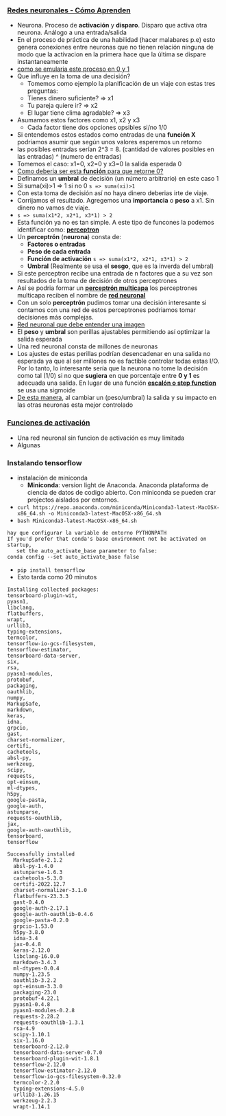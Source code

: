 
### [Redes neuronales - Cómo Aprenden](https://www.youtube.com/watch?v=CU24iC3grq8)
- Neurona. Proceso de **activación** y **disparo**. Disparo que activa otra neurona. Análogo a una entrada/salida
- En el proceso de práctica de una habilidad (hacer malabares p.e) esto genera conexiones entre neuronas que no tienen relación ninguna
de modo que la activacion en la primera hace que la última se dispare instantaneamente
- [como se emularia este proceso en 0 y 1](https://youtu.be/CU24iC3grq8?t=201)
- Que influye en la toma de una decisión?
  - Tomemos como ejemplo la planificación de un viaje con estas tres preguntas:
  - Tienes dinero suficiente?  => x1
  - Tu pareja quiere ir? => x2
  - El lugar tiene clima agradable? => x3
- Asumamos estos factores como x1, x2 y x3
  - Cada factor tiene dos opciones opsibles si/no  1/0
- Si entendemos estos estados como entradas de una **función X** podriamos asumir que según unos valores esperemos un retorno
- las posibles entradas serían 2^3 = 8.  (cantidad de valores posibles en las entradas) ^ (numero de entradas)
- Tomemos el caso: x1=0, x2=0 y x3=0 la salida esperada 0
- [Como deberia ser esta **función** para que retorne 0?](https://youtu.be/CU24iC3grq8?t=297)
- Definamos un **umbral** de decisión (un número arbitrario) en este caso 1
- Si suma(xi)>1 => 1 si no 0 `s => suma(xi)>1`
- Con esta toma de decisión así no haya dinero deberias irte de viaje.
- Corrijamos el resultado. Agregemos una **importancia** o **peso** a x1.  Sin dinero no vamos de viaje.
- `s => suma(x1*2, x2*1, x3*1) > 2`
- Esta función ya no es tan simple. A este tipo de funcones la podemos identificar como: [**perceptron**](https://youtu.be/CU24iC3grq8?t=451)
- Un **perceptrón** (**neurona**) consta de:
  - **Factores o entradas**
  - **Peso de cada entrada**
  - **Función de activación** `s => suma(x1*2, x2*1, x3*1) > 2`
  - **Umbral** (Realmente se usa el **sesgo**, que es la inverda del umbral)
- Si este perceptron recibe una entrada de n factores que a su vez son resultados de la toma de decisión de otros perceptrones
- Así se podria formar un [**perceptrón multicapa**](https://youtu.be/CU24iC3grq8?t=510) los perceptrones multicapa reciben el nombre
de [**red neuronal**](https://youtu.be/CU24iC3grq8?t=516)
- Con un solo **perceptrón** pudimos tomar una decisión interesante si contamos con una red de estos perceptrones podriamos tomar decisiones más complejas.
- [Red neuronal que debe entender una imagen](https://youtu.be/CU24iC3grq8?t=555)
- El **peso** y **umbral** son perillas ajustables permitiendo así optimizar la salida esperada
- Una red neuronal consta de millones de neuronas 
- Los ajustes de estas perillas podrían desencadenar en una salida no esperada ya que al ser millones no es factible controlar todas estas I/O. 
Por lo tanto, lo interesante sería que la neurona no tome la decisión como tal (1/0) si no que **sugiera** en que porcentaje entre **0 y 1**
es adecuada una salida.  En lugar de una función [**escalón o step function**](https://youtu.be/_0wdproot34?t=283) se usa una sigmoide
- [De esta manera](https://youtu.be/CU24iC3grq8?t=674), al cambiar un (peso/umbral) la salida y su impacto en las otras neuronas esta mejor controlado

### [Funciones de activación](https://www.youtube.com/watch?v=_0wdproot34&t=637s)
- Una red neuronal sin funcion de activación es muy limitada
- Algunas 


### Instalando tensorflow
- instalación de miniconda
  - **Miniconda**: version light de Anaconda. Anaconda plataforma de ciencia de datos de codigo abierto. Con miniconda se pueden crar projectos
  aislados por entornos.
- `curl https://repo.anaconda.com/miniconda/Miniconda3-latest-MacOSX-x86_64.sh -o Miniconda3-latest-MacOSX-x86_64.sh`
- `bash Miniconda3-latest-MacOSX-x86_64.sh`
```
hay que configurar la variable de entorno PYTHONPATH
If you'd prefer that conda's base environment not be activated on startup, 
   set the auto_activate_base parameter to false: 
conda config --set auto_activate_base false
```
- `pip install tensorflow`
- Esto tarda como 20 minutos
```
Installing collected packages: 
tensorboard-plugin-wit,
pyasn1,
libclang,
flatbuffers,
wrapt,
urllib3,
typing-extensions,
termcolor,
tensorflow-io-gcs-filesystem,
tensorflow-estimator,
tensorboard-data-server,
six,
rsa,
pyasn1-modules,
protobuf,
packaging,
oauthlib,
numpy,
MarkupSafe,
markdown,
keras,
idna,
grpcio,
gast,
charset-normalizer,
certifi,
cachetools,
absl-py,
werkzeug,
scipy,
requests,
opt-einsum,
ml-dtypes,
h5py,
google-pasta,
google-auth,
astunparse,
requests-oauthlib,
jax,
google-auth-oauthlib,
tensorboard,
tensorflow

Successfully installed
  MarkupSafe-2.1.2
  absl-py-1.4.0
  astunparse-1.6.3
  cachetools-5.3.0
  certifi-2022.12.7
  charset-normalizer-3.1.0
  flatbuffers-23.3.3
  gast-0.4.0
  google-auth-2.17.1
  google-auth-oauthlib-0.4.6
  google-pasta-0.2.0
  grpcio-1.53.0
  h5py-3.8.0
  idna-3.4
  jax-0.4.8
  keras-2.12.0
  libclang-16.0.0
  markdown-3.4.3
  ml-dtypes-0.0.4
  numpy-1.23.5
  oauthlib-3.2.2
  opt-einsum-3.3.0
  packaging-23.0
  protobuf-4.22.1
  pyasn1-0.4.8
  pyasn1-modules-0.2.8
  requests-2.28.2
  requests-oauthlib-1.3.1
  rsa-4.9
  scipy-1.10.1
  six-1.16.0
  tensorboard-2.12.0
  tensorboard-data-server-0.7.0
  tensorboard-plugin-wit-1.8.1
  tensorflow-2.12.0
  tensorflow-estimator-2.12.0
  tensorflow-io-gcs-filesystem-0.32.0
  termcolor-2.2.0
  typing-extensions-4.5.0
  urllib3-1.26.15
  werkzeug-2.2.3
  wrapt-1.14.1
```
